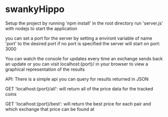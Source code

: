 # swankyHippo

Setup the project by running 'npm install' in the root directory
run 'server.js' with nodejs to start the application

you can set a port for the server by setting a environt variable of name 'port' to the desired port
if no port is specified the server will start on port: 3000

You can watch the console for updates every time an exchange
sends back an update or you can visit localhost:{port}/ in your browser
to view a graphical representation of the results

API:
There is a simple api you can query for results returned in JSON

GET 'localhost:{port}/all':
     will return all of the price data for the tracked coins 

GET 'localhost:{port}/best':
    will return the best price for each pair and which exchange
    that price can be found at